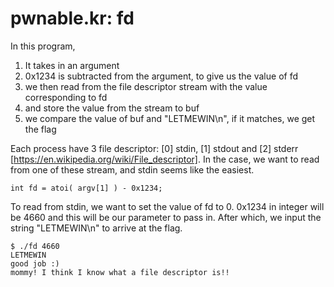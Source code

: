 # pwnable.kr: fd

In this program, 
1. It takes in an argument
2. 0x1234 is subtracted from the argument, to give us the value of fd
3. we then read from the file descriptor stream with the value corresponding to fd
4. and store the value from the stream to buf
5. we compare the value of buf and "LETMEWIN\n", if it matches, we get the flag

Each process have 3 file descriptor: [0] stdin, [1] stdout and [2] stderr [https://en.wikipedia.org/wiki/File_descriptor]. In the case, we want to read from one of these stream, and stdin seems like the easiest.

```
int fd = atoi( argv[1] ) - 0x1234;
```
To read from stdin, we want to set the value of fd to 0. 0x1234 in integer will be 4660 and this will be our parameter to pass in. After which, we input the string "LETMEWIN\n" to arrive at the flag.

```
$ ./fd 4660
LETMEWIN
good job :)
mommy! I think I know what a file descriptor is!!
```